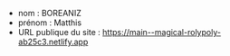 - nom : BOREANIZ
- prénom : Matthis
- URL publique du site : https://main--magical-rolypoly-ab25c3.netlify.app
